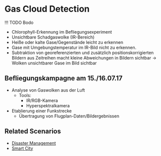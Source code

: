 # Gas Cloud Detection

!!! TODO
    Bodo

- Chlorophyll-Erkennung im Befliegungsexperiment
- Unsichtbare Schadgaswolke (IR-Bereich)
- Heiße oder kalte Gase/Gegenstände leicht zu erkennen
- Gase mit Umgebungstemperatur im IR-Bild nicht zu erkennen.
- Subtraktion von georeferenzierten und zusätzlich positionskorrigierten Bildern aus Zeitreihen macht kleine 
  Abweichungen in Bildern sichtbar -> Wolken unsichtbarer Gase im Bild sichtbar

## Befliegungskampagne am 15./16.07.17 

- Analyse von Gaswolken aus der Luft
    - Tools:
        - IR/RGB-Kamera
        - Hyperspektralkamera
- Etablierung einer Funkstrecke
    - Übertragung von Flugplan-Daten/Bildergebnissen

## Related Scenarios
- [Disaster Management](../scenarios/02_bos.md)
- [Smart City](../scenarios/01_city.md)
